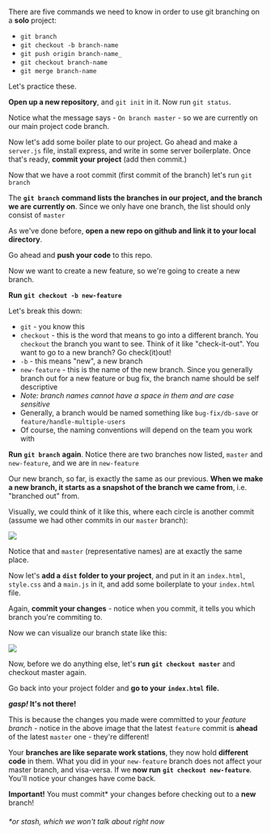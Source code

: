 
There are five commands we need to know in order to use git branching on a **solo** project:

-   `git branch`
-   `git checkout -b branch-name`
-   `git push origin branch-name_`
-   `git checkout branch-name`
-   `git merge branch-name`

  

Let's practice these.

  

**Open up a new repository**, and `git init` in it. Now run `git status`.

Notice what the message says - `On branch master` - so we are currently on our main project code branch.

  

Now let's add some boiler plate to our project. Go ahead and make a `server.js` file, install express, and write in some server boilerplate. Once that's ready, **commit your project** (add then commit.)

  

Now that we have a root commit (first commit of the branch) let's run `git branch`

The **`git branch`** **command lists the branches in our project, and the branch we are currently on**. Since we only have one branch, the list should only consist of `master`

  

As we've done before, **open a new repo on github and link it to your local directory**.

Go ahead and **push your code** to this repo.

  

Now we want to create a new feature, so we're going to create a new branch.

  

**Run** **`git checkout -b new-feature`**

  

Let's break this down:

-   `git` - you know this
-   `checkout` - this is the word that means to go into a different branch. You `checkout` the branch you want to see. Think of it like "check-it-out". You want to go to a new branch? Go check(it)out!
-   `-b` - this means "new", a new branch
-   `new-feature` - this is the name of the new branch. Since you generally branch out for a new feature or bug fix, the branch name should be self descriptive
-   _Note: branch names cannot have a space in them and are case sensitive_
-   Generally, a branch would be named something like `bug-fix/db-save` or `feature/handle-multiple-users`
-   Of course, the naming conventions will depend on the team you work with

  

**Run** **`git branch`** **again**. Notice there are two branches now listed, `master` and `new-feature`, and we are in `new-feature`

  

Our new branch, so far, is exactly the same as our previous. **When we make a new branch, it starts as a snapshot of the branch we came from**, i.e. "branched out" from.

  

Visually, we could think of it like this, where each circle is another commit (assume we had other commits in our `master` branch):

  

![](https://s3-us-west-2.amazonaws.com/learn-app/lesson-images/git/create-new-branch.PNG)

  

Notice that and `master` (representative names) are at exactly the same place.

  

Now let's **add a** **`dist`** **folder to your project**, and put in it an `index.html`, `style.css` and a `main.js` in it, and add some boilerplate to your `index.html` file.

  

Again, **commit your changes** - notice when you commit, it tells you which branch you're commiting to.

  

Now we can visualize our branch state like this:

  

![](https://s3-us-west-2.amazonaws.com/learn-app/lesson-images/git/new-breanch-commit.PNG)

  

Now, before we do anything else, let's **run** **`git checkout master`** and checkout master again.

  

Go back into your project folder and **go to your** **`index.html`** **file.**

  

***gasp!* It's not there!**

  

This is because the changes you made were committed to your _feature branch_ - notice in the above image that the latest `feature` commit is **ahead** of the latest `master` one - they're different!

  

Your **branches are like separate work stations**, they now hold **different code** in them. What you did in your `new-feature` branch does not affect your master branch, and visa-versa. If we **now run** **`git checkout new-feature`**. You'll notice your changes have come back.

  

**Important!** You must commit* your changes before checking out to a **new** branch!

###### *or stash, which we won't talk about right now
